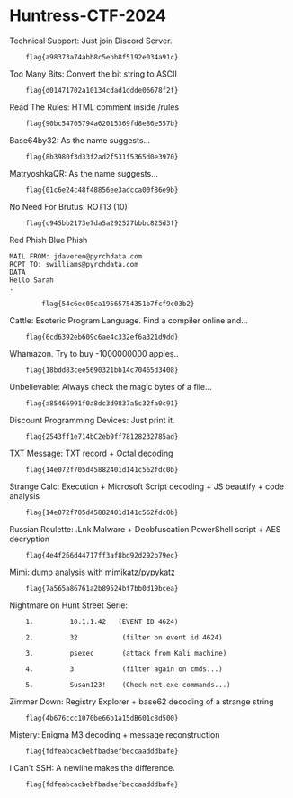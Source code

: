 # Huntress-CTF-2024

Technical Support: Just join Discord Server.

        flag{a98373a74abb8c5ebb8f5192e034a91c}

Too Many Bits: Convert the bit string to ASCII

        flag{d01471702a10134cdad1ddde06678f2f}

Read The Rules: HTML comment inside /rules 
        
        flag{90bc54705794a62015369fd8e86e557b}

Base64by32: As the name suggests...

        flag{8b3980f3d33f2ad2f531f5365d0e3970}

MatryoshkaQR: As the name suggests...

        flag{01c6e24c48f48856ee3adcca00f86e9b}

No Need For Brutus: ROT13 (10)

        flag{c945bb2173e7da5a292527bbbc825d3f}

Red Phish Blue Phish

```HELO pyrchdata.com
MAIL FROM: jdaveren@pyrchdata.com
RCPT TO: swilliams@pyrchdata.com
DATA
Hello Sarah
.

```
```
        flag{54c6ec05ca19565754351b7fcf9c03b2}
```

Cattle: Esoteric Program Language. Find a compiler online and...

        flag{6cd6392eb609c6ae4c332ef6a321d9dd}

Whamazon. Try to buy -1000000000 apples..

        flag{18bdd83cee5690321bb14c70465d3408}

Unbelievable: Always check the magic bytes of a file...

        flag{a85466991f0a8dc3d9837a5c32fa0c91}

Discount Programming Devices: Just print it.

        flag{2543ff1e714bC2eb9ff78128232785ad}

TXT Message: TXT record + Octal decoding

        flag{14e072f705d45882401d141c562fdc0b}

Strange Calc: Execution + Microsoft Script decoding + JS beautify + code analysis 

        flag{14e072f705d45882401d141c562fdc0b}

Russian Roulette: .Lnk Malware + Deobfuscation PowerShell script + AES decryption

        flag{4e4f266d44717ff3af8bd92d292b79ec}

Mimi: dump analysis with mimikatz/pypykatz

        flag{7a565a86761a2b89524bf7bb0d19bcea}

Nightmare on Hunt Street Serie:
        
        1.         10.1.1.42   (EVENT ID 4624)
        
        2.         32           (filter on event id 4624)
       
        3.         psexec       (attack from Kali machine)
       
        4.         3            (filter again on cmds...)
       
        5.         Susan123!    (Check net.exe commands...)

Zimmer Down: Registry Explorer + base62 decoding of a strange string
        
        flag{4b676ccc1070be66b1a15dB601c8d500}

Mistery: Enigma M3 decoding + message reconstruction
        
        flag{fdfeabcacbebfbadaefbeccaadddbafe}

I Can't SSH: A newline makes the difference.
        
        flag{fdfeabcacbebfbadaefbeccaadddbafe}
